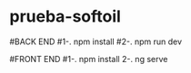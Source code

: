 # prueba-softoil

#BACK END 
#1-. npm install
#2-. npm run dev

#FRONT END
#1-. npm install
2-. ng serve
